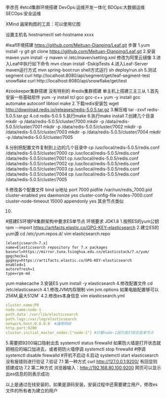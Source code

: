 李彦亮
#etcd集群环境搭建
DevOps:运维开发一体化
BDOps:大数据运维
SECOps:安全运维

XMind
画架构图的工具：可以使用亿图

设置主机名
hostnamectl set-hostname xxxx



#leaf环境搭建
https://github.com/Meituan-Dianping/Leaf.git
步骤
1.yum install -y git
git clone https://github.com/Meituan-Dianping/Leaf.git
2.安装maven
yum install -y maven
vi /etc/maven/setting.xml  修改为阿里云镜像
3.进入Leaf中执行如下命令
mvn clean install -DskipTests
4.进入Leaf-Server
maven运行方式
mvn spring-boot:run
shell方式运行
sh deploy/run.sh
5.测试
segment
curl http://localhost:8080/api/segment/get/leaf-segment-test
snowflake
curl http://localhost:8080/api/snowflake/get/test

#zookeeper集群搭建
没有特别的
#redis集群搭建
单主机上搭建三主三从
1.首先安装一些基础软件
yum -y install tcl gcc gcc-c++
yum -y install gcc automake autoconf libtool make
2.下载redis安装包
wget http://download.redis.io/releases/redis-5.0.5.tar.gz
3.解压缩
tar -zxvf redis-5.0.5.tar.gz
4.cd redis-5.0.5
5.执行make
6.执行make install
7.创建几个目录
mkdir -p /data/redis-5.0.5/cluster/7000
mkdir -p /data/redis-5.0.5/cluster/7001
mkdir -p /data/redis-5.0.5/cluster/7002
mkdir -p /data/redis-5.0.5/cluster/7003
mkdir -p /data/redis-5.0.5/cluster/7004
mkdir -p /data/redis-5.0.5/cluster/7005

8.分别把配置文件复制到上边的几个目录中
cp /usr/local/redis-5.0.5/redis.conf /data/redis-5.0.5/cluster/7000
cp /usr/local/redis-5.0.5/redis.conf /data/redis-5.0.5/cluster/7001
cp /usr/local/redis-5.0.5/redis.conf /data/redis-5.0.5/cluster/7002
cp /usr/local/redis-5.0.5/redis.conf /data/redis-5.0.5/cluster/7003
cp /usr/local/redis-5.0.5/redis.conf /data/redis-5.0.5/cluster/7004
cp /usr/local/redis-5.0.5/redis.conf /data/redis-5.0.5/cluster/7005

9.修改各个配置文件
bind ip地址
port 7000
pidfile /var/run/redis_7000.pid
cluster-enabled yes
daemonize yes
cluster-config-file nodes-7000.conf
cluster-node-timeout 15000
appendonly yes
其余节点类似

10.




#搭建ES环境P8集群架构中要求ES单节点
环境要求
JDK1.8 
1.按照ES的yum公钥
rpm --import https://artifacts.elastic.co/GPG-KEY-elasticsearch
2.建立ES的yum源
cd /etc/yum.repos.d/
vim elasticsearch.repo
```text
[elasticsearch-7.x]
name=Elasticsearch repository for 7.x packages
baseurl=https://mirror.tuna.tsinghua.edu.cn/elasticstack/7.x/yum/
gpgcheck=1
gpgkey=https://artifacts.elastic.co/GPG-KEY-elasticsearch
enabled=1
autorefresh=1
type=rpm-md
```
yum makecache
3.安装ES
yum install -y elasticsearch
4.修改配置文件
cd /etc/elasticsearch
4.1.修改JVM内存限制
vim jvm.options  如果电脑配置够可以256M,最大512M`
4.2.修改es本身信息
vim elasticsearch.yml
```yml
cluster.name:P8
node.name:node-1
path.data：/var/lib/elasticsearch
path.logs:/var/log/elasticsearch
network.host:0.0.0.0  #通用网段
http.port:9200
cluster.initial_master_nodes:["node-1"] #只要node-1因为我们现在是单节点
```
5.需要把9200端口隐射出去
systemctl status firewalld
如果防火墙是打开状态就把相应的端口加进去，或者把防火墙停调
systemctl stop firewalld  #停调
systemctl disable firewalld  #开机不启动
6.启动
systemctl start elasticsearch
没有报错则进行验证
7.验证
7.1 第一种方式
curl http://127.0.0.1:9200/
有回显则搭建成功
7.2 第二种方式
浏览器输入：http://192.168.80.100:9200
网页可以显示出es信息的则表示成功

以上是通过在线安装的，如果是源码安装，安装过程中还需要建立用户，修改es文件的所有者为建立的用户







